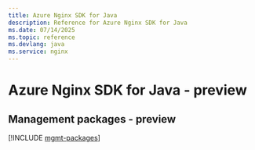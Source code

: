 ```yaml
---
title: Azure Nginx SDK for Java
description: Reference for Azure Nginx SDK for Java
ms.date: 07/14/2025
ms.topic: reference
ms.devlang: java
ms.service: nginx
---
```

# Azure Nginx SDK for Java - preview

## Management packages - preview
[!INCLUDE [mgmt-packages](nginx-mgmt-index.md)]